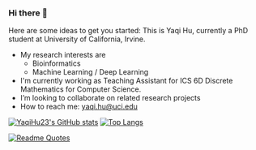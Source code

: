 ### Hi there 👋

Here are some ideas to get you started:
This is Yaqi Hu, currently a PhD student at University of California, Irvine.
- My research interests are
  - Bioinformatics
  - Machine Learning / Deep Learning
- I'm currently working as Teaching Assistant for ICS 6D Discrete Mathematics for Computer Science.
- I’m looking to collaborate on related research projects
- How to reach me: yaqi.hu@uci.edu

[![YaqiHu23's GitHub stats](https://github-readme-stats.vercel.app/api?username=YaqiHu23)](https://github.com/YaqiHu23/github-readme-stats)
[![Top Langs](https://github-readme-stats.vercel.app/api/top-langs/?username=YaqiHu23&hide_title=true&hide_border=true&layout=compact&langs_count=6)](https://github.com/YaqiHu23/github-readme-stats)

[![Readme Quotes](https://quotes-github-readme.vercel.app/api?type=horizontal&theme=dark)](https://github.com/YaqiHu23/github-readme-quotes)


